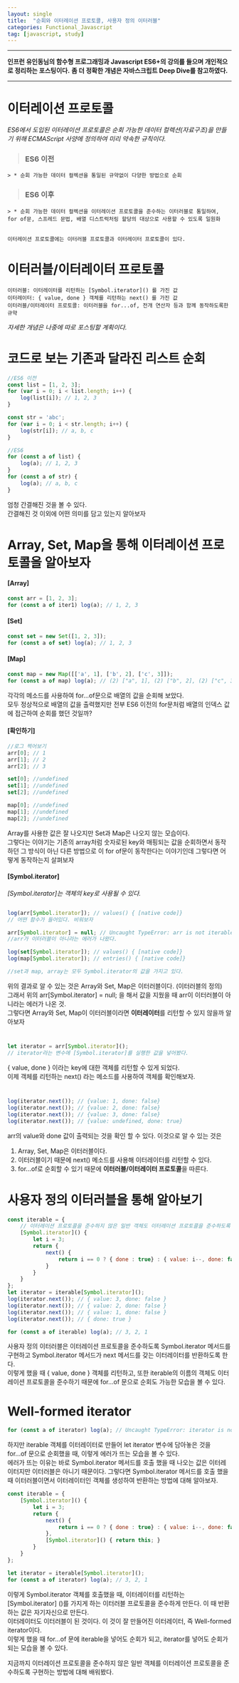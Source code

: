 ```yaml
---
layout: single
title:  "순회와 이터레이션 프로토콜, 사용자 정의 이터러블"
categories: Functional_Javascript
tag: [javascript, study]
---
```


***
**인프런 유인동님의 함수형 프로그래밍과 Javascript ES6+의 강의를 들으며 개인적으로 정리하는 포스팅이다.**
**좀 더 정확한 개념은 자바스크립트 Deep Dive를 참고하였다.**
***


# 이터레이션 프로토콜
*ES6에서 도입된 이터레이션 프로토콜은 순회 가능한 데이터 컬렉션(자료구조)을 만들기 위해 ECMAScript 사양에 정의하여 미리 약속한 규칙이다.*


> ### ES6 이전
    > * 순회 가능한 데이터 컬렉션을 통일된 규약없이 다양한 방법으로 순회

> ### ES6 이후
    > * 순회 가능한 데이터 컬렉션을 이터레이션 프로토콜을 준수하는 이터러블로 통일하여, for of문, 스프레드 문법, 배열 디스트럭처링 할당의 대상으로 사용할 수 있도록 일원화
    

    이터레이션 프로토콜에는 이터러블 프로토콜과 이터레이터 프로토콜이 있다.    

#


# 이터러블/이터레이터 프로토콜
> 
    이터러블: 이터레이터를 리턴하는 [Symbol.iterator]() 를 가진 값
    이터레이터: { value, done } 객체를 리턴하는 next() 를 가진 값
    이터러블/이터레이터 프로토콜: 이터러블을 for...of, 전개 연산자 등과 함께 동작하도록한 규약  

*자세한 개념은 나중에 따로 포스팅할 계획이다.*  
#


# 코드로 보는 기존과 달라진 리스트 순회
```javascript
//ES6 이전
const list = [1, 2, 3];
for (var i = 0; i < list.length; i++) {
    log(list[i]); // 1, 2, 3
}

const str = 'abc';
for (var i = 0; i < str.length; i++) {
    log(str[i]); // a, b, c
}

//ES6
for (const a of list) {
    log(a); // 1, 2, 3
}
for (const a of str) {
    log(a); // a, b, c
}

```
엄청 간결해진 것을 볼 수 있다.  
간결해진 것 이외에 어떤 의미를 담고 있는지 알아보자  

#
#

# Array, Set, Map을 통해 이터레이션 프로토콜을 알아보자

#### **[Array]**
```javascript
const arr = [1, 2, 3];
for (const a of iter1) log(a); // 1, 2, 3
```

#### **[Set]**
```javascript
const set = new Set([1, 2, 3]);
for (const a of set) log(a); // 1, 2, 3
```

#### **[Map]**
```javascript
const map = new Map([['a', 1], ['b', 2], ['c', 3]]);
for (const a of map) log(a); // (2) ["a", 1], (2) ["b", 2], (2) ["c", 3]
```

각각의 메소드를 사용하여 for...of문으로 배열의 값을 순회해 보았다.  
모두 정상적으로 배열의 값을 출력했지만 전부 ES6 이전의 for문처럼 배열의 인덱스 값에 접근하여 순회를 했던 것일까?


#### **[확인하기]**
````javascript
//로그 찍어보기
arr[0]; // 1
arr[1]; // 2
arr[2]; // 3

set[0]; //undefined
set[1]; //undefined
set[2]; //undefined

map[0]; //undefined
map[1]; //undefined
map[2]; //undefined
````
Array를 사용한 값은 잘 나오지만 Set과 Map은 나오지 않는 모습이다.  
그렇다는 이야기는 기존의 array처럼 숫자로된 key와 매핑되는 값을 순회하면서 동작하던 그 방식이 아닌 다른 방법으로 이 for of문이 동작한다는 이야기인데 그렇다면 어떻게 동작하는지 살펴보자  


#### **[Symbol.iterator]**
*[Symbol.iterator]는 객체의 key로 사용될 수 있다.*
````javascript

log(arr[Symbol.iterator]); // values() { [native code]}
// 어떤 함수가 들어있다. 비워보자

arr[Symbol.iterator] = null; // Uncaught TypeError: arr is not iterable
//arr가 이터러블이 아니라는 에러가 나왔다.

log(set[Symbol.iterator]); // values() { [native code]}
log(map[Symbol.iterator]); // entries() { [native code]}

//set과 map, array는 모두 Symbol.iterator의 값을 가지고 있다.
````
위의 결과로 알 수 있는 것은 Array와 Set, Map은 이터러블이다. (이터러블의 정의)  
그래서 위의 arr[Symbol.iterator] = null; 을 해서 값을 지웠을 때 arr이 이터러블이 아니라는 에러가 나온 것.  
그렇다면  Array와 Set, Map이 이터러블이라면 **이터레이터**를 리턴할 수 있지 않을까 알아보자  
#

````javascript
let iterator = arr[Symbol.iterator]();
// iterator라는 변수에 [Symbol.iterator]를 실행한 값을 넣어봤다.
````

{ value, done } 이라는 key에 대한 객체를 리턴할 수 있게 되었다.   
이제 객체를 리턴하는 next() 라는 메소드를 사용하여 객체를 확인해보자.  
#

````javascript
log(iterator.next()); // {value: 1, done: false}
log(iterator.next()); // {value: 2, done: false}
log(iterator.next()); // {value: 3, done: false}
log(iterator.next()); // {value: undefined, done: true}
````

arr의 value와 done 값이 출력되는 것을 확인 할 수 있다.
이것으로 알 수 있는 것은
1. Array, Set, Map은 이터러블이다.
2. 이터러블이기 때문에 next() 메소드를 사용해 이터레이터를 리턴할 수 있다.
3. for...of로 순회할 수 있기 때문에 **이터러블/이터레이터 프로토콜**을 따른다.  
#


# 사용자 정의 이터러블을 통해 알아보기

````javascript
const iterable = {
    // 이터레이션 프로토콜을 준수하지 않은 일반 객체도 이터레이션 프로토콜을 준수하도록 구현하면 사용자 정의 이터러블이 된다.
    [Symbol.iterator]() {
        let i = 3;
        return {
            next() {
                return i == 0 ? { done : true} : { value: i--, done: false };
            }
        }
    }
};
let iterator = iterable[Symbol.iterator]();
log(iterator.next()); // { value: 3, done: false }
log(iterator.next()); // { value: 2, done: false }
log(iterator.next()); // { value: 1, done: false }
log(iterator.next()); // { done: true } 

for (const a of iterable) log(a); // 3, 2, 1
````

사용자 정의 이터러블은 이터레이션 프로토콜을 준수하도록 Symbol.iterator 메서드를 구현하고 Symbol.iterator 메서드가 next 메서드를 갖는 이터레이터를 반환하도록 한다.  
이렇게 했을 때 { value, done } 객체를 리턴하고, 또한 iterable의 이름의 객체도 이터레이션 프로토콜을 준수하기 때문에 for...of 문으로 순회도 가능한 모습을 볼 수 있다.  


# Well-formed iterator

````javascript
for (const a of iterator) log(a); // Uncaught TypeError: iterator is not iterable
````

하지만 iterable 객체를 이터레이터로 만들어 let iterator 변수에 담아놓은 것을 for...of 문으로 순회했을 때, 이렇게 에러가 뜨는 모습을 볼 수 있다.  
에러가 뜨는 이유는 바로 Symbol.iterator 메서드를 호출 했을 때 나오는 값은 이터레이터지만 이터러블은 아니기 때문이다.
그렇다면 Symbol.iterator 메서드를 호출 했을 때 이터러블이면서 이터레이터인 객체를 생성하여 반환하는 방법에 대해 알아보자.


````javascript
const iterable = {
    [Symbol.iterator]() {
        let i = 3;
        return {
            next() {
                return i == 0 ? { done : true} : { value: i--, done: false };
            },
            [Symbol.iterator]() { return this; }
        }
    }
};

let iterator = iterable[Symbol.iterator]();
for (const a of iterator) log(a); // 3, 2, 1
````

이렇게 Symbol.iterator 객체를 호출했을 때,  이터레이터를 리턴하는[Symbol.iterator] ()를 가지게 하는 이터러블 프로토콜을 준수하게 만든다. 이 때 반환하는 값은 자기자신으로 만든다.  
이터레이터도 이터러블이 된 것이다.
이 것이 잘 만들어진 이터레이터, 즉 Well-formed iterator이다.  
이렇게 했을 때 for...of 문에 iterable을 넣어도 순회가 되고, iterator를 넣어도 순회가 되는 모습을 볼 수 있다.

지금까지 이터레이션 프로토콜을 준수하지 않은 일반 객체를 이터레이션 프로토콜을 준수하도록 구현하는 방법에 대해 배워봤다.
